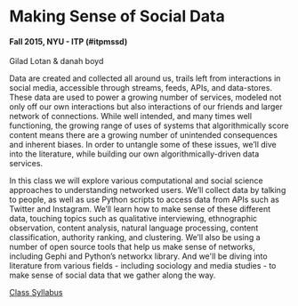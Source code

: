 # Making Sense of Social Data

#### Fall 2015, NYU - ITP (#itpmssd)
Gilad Lotan & danah boyd

Data are created and collected all around us, trails left from interactions in social media, accessible through streams, feeds, APIs, and data-stores. These data are used to power a growing number of services, modeled not only off our own interactions but also interactions of our friends and larger network of connections. While well intended, and many times well functioning, the growing range of uses of systems that algorithmically score content means there are a growing number of unintended consequences and inherent biases. In order to untangle some of these issues, we’ll dive into the literature, while building our own algorithmically-driven data services.

In this class we will explore various computational and social science approaches to understanding networked users. We’ll collect data by talking to people, as well as use Python scripts to access data from APIs such as Twitter and Instagram. We’ll learn how to make sense of these different data, touching topics such as qualitative interviewing, ethnographic observation, content analysis, natural language processing, content classification, authority ranking, and clustering. We’ll also be using a number of open source tools that help us make sense of networks, including Gephi and Python’s networkx library. And we'll be diving into literature from various fields - including sociology and media studies - to make sense of social data that we gather along the way.

[Class Syllabus]


[Class Syllabus]:https://github.com/giladlotan/itpmssd/blob/master/syllabus.md
